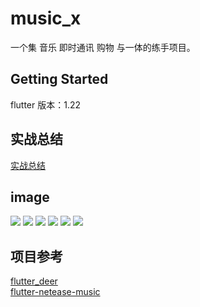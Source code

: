 # music_x

一个集 音乐 即时通讯 购物 与一体的练手项目。

## Getting Started
flutter 版本：1.22

## 实战总结
[实战总结](https://juejin.im/editor/drafts/6889310451709313031)


## image 
![](https://p3-juejin.byteimg.com/tos-cn-i-k3u1fbpfcp/940a38a306fa4df8baea102d03479843~tplv-k3u1fbpfcp-watermark.image)
 ![](https://p3-juejin.byteimg.com/tos-cn-i-k3u1fbpfcp/9af4f04e46744b3aa71850192e2467aa~tplv-k3u1fbpfcp-watermark.image)
 ![](https://p1-juejin.byteimg.com/tos-cn-i-k3u1fbpfcp/60fe0eee2b4e46e9829eb9a59fa02a99~tplv-k3u1fbpfcp-watermark.image)
 ![](https://p1-juejin.byteimg.com/tos-cn-i-k3u1fbpfcp/80a840eb495c450391f3c6ca2166a691~tplv-k3u1fbpfcp-watermark.image)
 ![](https://p3-juejin.byteimg.com/tos-cn-i-k3u1fbpfcp/77a159a718814502857dc9f79937c691~tplv-k3u1fbpfcp-watermark.image)
 ![](https://p6-juejin.byteimg.com/tos-cn-i-k3u1fbpfcp/0aa84ef6892d4c23baac66e6086158f4~tplv-k3u1fbpfcp-watermark.image)


## 项目参考
[flutter_deer](https://github.com/simplezhli/flutter_deer)  
[flutter-netease-music](https://github.com/boyan01/flutter-netease-music)
